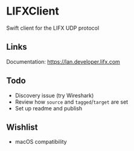 # LIFXClient

Swift client for the LIFX UDP protocol

## Links

Documentation: https://lan.developer.lifx.com

## Todo

- Discovery issue (try Wireshark)
- Review how `source` and `tagged`/`target` are set
- Set up readme and publish

## Wishlist

- macOS compatibility